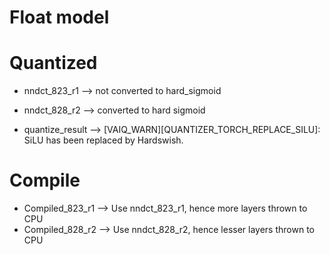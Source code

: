 # Float model 

# Quantized
* nndct_823_r1 --> not converted to hard_sigmoid
* nndct_828_r2 --> converted to hard sigmoid

* quantize_result --> [VAIQ_WARN][QUANTIZER_TORCH_REPLACE_SILU]: SiLU has been replaced by Hardswish.

# Compile
* Compiled_823_r1 --> Use nndct_823_r1, hence more layers thrown to CPU
* Compiled_828_r2 --> Use nndct_828_r2, hence lesser layers thrown to CPU
